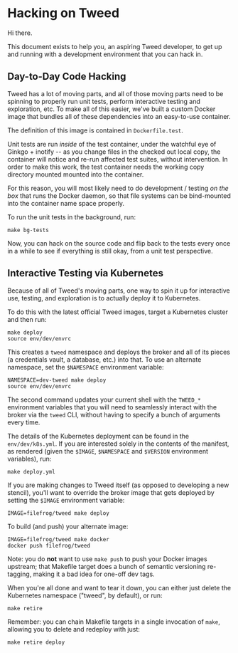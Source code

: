 Hacking on Tweed
================

Hi there.

This document exists to help you, an aspiring Tweed developer, to
get up and running with a development environment that you can
hack in.

Day-to-Day Code Hacking
-----------------------

Tweed has a lot of moving parts, and all of those moving parts
need to be spinning to properly run unit tests, perform
interactive testing and exploration, etc.  To make all of this
easier, we've built a custom Docker image that bundles all of
these dependencies into an easy-to-use container.

The definition of this image is contained in `Dockerfile.test`.

Unit tests are run _inside_ of the test container, under the
watchful eye of Ginkgo + inotify -- as you change files in the
checked out local copy, the container will notice and re-run
affected test suites, without intervention.  In order to make this
work, the test container needs the working copy directory mounted
mounted into the container.

For this reason, you will most likely need to do development /
testing _on the box_ that runs the Docker daemon, so that file
systems can be bind-mounted into the container name space properly.

To run the unit tests in the background, run:

    make bg-tests

Now, you can hack on the source code and flip back to the tests
every once in a while to see if everything is still okay, from a
unit test perspective.



Interactive Testing via Kubernetes
----------------------------------

Because of all of Tweed's moving parts, one way to spin it up for
interactive use, testing, and exploration is to actually deploy it
to Kubernetes.

To do this with the latest official Tweed images, target a
Kubernetes cluster and then run:

    make deploy
    source env/dev/envrc

This creates a `tweed` namespace and deploys the broker and all of
its pieces (a credentials vault, a database, etc.) into that.
To use an alternate namespace, set the `$NAMESPACE` environment
variable:

    NAMESPACE=dev-tweed make deploy
    source env/dev/envrc

The second command updates your current shell with the `TWEED_*`
environment variables that you will need to seamlessly interact
with the broker via the `tweed` CLI, without having to specify a
bunch of arguments every time.

The details of the Kubernetes deployment can be found in the
`env/dev/k8s.yml`.  If you are interested solely in the
contents of the manifest, as rendered (given the `$IMAGE`,
`$NAMESPACE` and `$VERSION` environment variables), run:

    make deploy.yml

If you are making changes to Tweed itself (as opposed to
developing a new stencil), you'll want to override the broker
image that gets deployed by setting the `$IMAGE` environment
variable:

    IMAGE=filefrog/tweed make deploy

To build (and push) your alternate image:

    IMAGE=filefrog/tweed make docker
    docker push filefrog/tweed

Note: you do **not** want to use `make push` to push your Docker
images upstream; that Makefile target does a bunch of semantic
versioning re-tagging, making it a bad idea for one-off dev tags.

When you're all done and want to tear it down, you can either just
delete the Kubernetes namespace ("tweed", by default), or run:

    make retire

Remember: you can chain Makefile targets in a single invocation of
`make`, allowing you to delete and redeploy with just:

    make retire deploy
